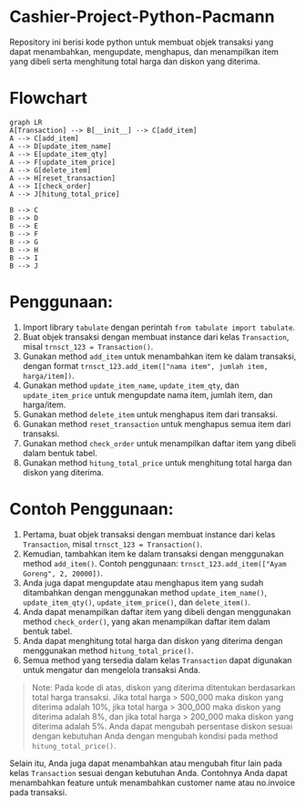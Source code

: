 # Cashier-Project-Python-Pacmann
Repository ini berisi kode python untuk membuat objek transaksi yang dapat menambahkan, mengupdate, menghapus, dan menampilkan item yang dibeli serta menghitung total harga dan diskon yang diterima.

# Flowchart

  ```mermaid
graph LR
A[Transaction] --> B[__init__] --> C[add_item]
A --> C[add_item]
A --> D[update_item_name]
A --> E[update_item_qty]
A --> F[update_item_price]
A --> G[delete_item]
A --> H[reset_transaction]
A --> I[check_order]
A --> J[hitung_total_price]

B --> C
B --> D
B --> E
B --> F
B --> G
B --> H
B --> I
B --> J
  ```

# Penggunaan:

1. Import library `tabulate` dengan perintah `from tabulate import tabulate`.
2. Buat objek transaksi dengan membuat instance dari kelas `Transaction`, misal `trnsct_123 = Transaction()`.
3. Gunakan method `add_item` untuk menambahkan item ke dalam transaksi, dengan format `trnsct_123.add_item(["nama item", jumlah item, harga/item])`.
4. Gunakan method `update_item_name`, `update_item_qty`, dan `update_item_price` untuk mengupdate nama item, jumlah item, dan harga/item.
5. Gunakan method `delete_item` untuk menghapus item dari transaksi.
6. Gunakan method `reset_transaction` untuk menghapus semua item dari transaksi.
7. Gunakan method `check_order` untuk menampilkan daftar item yang dibeli dalam bentuk tabel.
8. Gunakan method `hitung_total_price` untuk menghitung total harga dan diskon yang diterima.

# Contoh Penggunaan:

1. Pertama, buat objek transaksi dengan membuat instance dari kelas `Transaction`, misal `trnsct_123 = Transaction()`.
2. Kemudian, tambahkan item ke dalam transaksi dengan menggunakan method `add_item()`. Contoh penggunaan: `trnsct_123.add_item(["Ayam Goreng", 2, 20000])`.
3. Anda juga dapat mengupdate atau menghapus item yang sudah ditambahkan dengan menggunakan method `update_item_name()`, `update_item_qty()`, `update_item_price()`, dan `delete_item()`.
4. Anda dapat menampilkan daftar item yang dibeli dengan menggunakan method `check_order()`, yang akan menampilkan daftar item dalam bentuk tabel.
5. Anda dapat menghitung total harga dan diskon yang diterima dengan menggunakan method `hitung_total_price()`.
6. Semua method yang tersedia dalam kelas `Transaction` dapat digunakan untuk mengatur dan mengelola transaksi Anda.

> Note: Pada kode di atas, diskon yang diterima ditentukan berdasarkan total harga transaksi. Jika total harga > 500_000 maka diskon yang diterima adalah 10%, jika total harga > 300_000 maka diskon yang diterima adalah 8%, dan jika total harga > 200_000 maka diskon yang diterima adalah 5%. Anda dapat mengubah persentase diskon sesuai dengan kebutuhan Anda dengan mengubah kondisi pada method `hitung_total_price()`.

Selain itu, Anda juga dapat menambahkan atau mengubah fitur lain pada kelas `Transaction` sesuai dengan kebutuhan Anda. Contohnya Anda dapat menambahkan feature untuk menambahkan customer name atau no.invoice pada transaksi.

